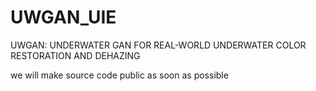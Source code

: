 # UWGAN_UIE
UWGAN: UNDERWATER GAN FOR REAL-WORLD UNDERWATER COLOR RESTORATION AND DEHAZING

we will make source code public as soon as possible
